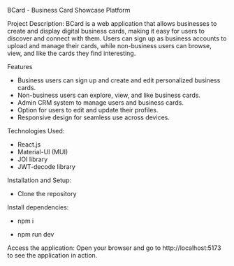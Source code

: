 BCard - Business Card Showcase Platform

Project Description:
BCard is a web application that allows businesses to create and display digital business cards, making it easy for users to discover and connect with them. Users can sign up as business accounts to upload and manage their cards, while non-business users can browse, view, and like the cards they find interesting.

Features
- Business users can sign up and create and edit personalized business cards.
- Non-business users can explore, view, and like business cards.
- Admin CRM system to manage users and business cards.
- Option for users to edit and update their profiles.
- Responsive design for seamless use across devices.

Technologies Used:
- React.js
- Material-UI (MUI)
- JOI library
- JWT-decode library

Installation and Setup:

- Clone the repository

Install dependencies:

- npm i

- npm run dev

Access the application: Open your browser and go to http://localhost:5173 to see the application in action.

